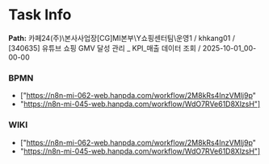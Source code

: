 # Task Info

**Path:** 카페24(주)\본사사업장\[CG]MI본부\Y쇼핑센터팀\운영1 / khkang01 / [340635] 유튜브 쇼핑 GMV 달성 관리 _ KPI_매출 데이터 조회 / 2025-10-01_00-00-00

### BPMN
- ["https://n8n-mi-062-web.hanpda.com/workflow/2M8kRs4InzVMIj9p"
- "https://n8n-mi-045-web.hanpda.com/workflow/WdO7RVe61D8XlzsH"]

### WIKI
- ["https://n8n-mi-062-web.hanpda.com/workflow/2M8kRs4InzVMIj9p"
- "https://n8n-mi-045-web.hanpda.com/workflow/WdO7RVe61D8XlzsH"]

